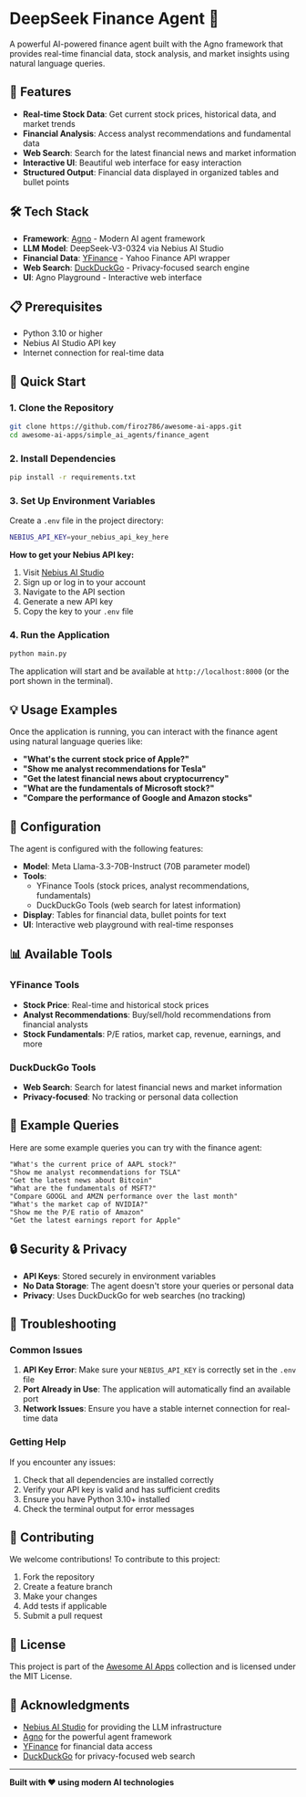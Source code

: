 # DeepSeek Finance Agent 🐳

A powerful AI-powered finance agent built with the Agno framework that provides real-time financial data, stock analysis, and market insights using natural language queries.

## 🚀 Features

- **Real-time Stock Data**: Get current stock prices, historical data, and market trends
- **Financial Analysis**: Access analyst recommendations and fundamental data
- **Web Search**: Search for the latest financial news and market information
- **Interactive UI**: Beautiful web interface for easy interaction
- **Structured Output**: Financial data displayed in organized tables and bullet points

## 🛠️ Tech Stack

- **Framework**: [Agno](https://www.agno.com/) - Modern AI agent framework
- **LLM Model**: DeepSeek-V3-0324 via Nebius AI Studio
- **Financial Data**: [YFinance](https://pypi.org/project/yfinance/) - Yahoo Finance API wrapper
- **Web Search**: [DuckDuckGo](https://duckduckgo.com/) - Privacy-focused search engine
- **UI**: Agno Playground - Interactive web interface

## 📋 Prerequisites

- Python 3.10 or higher
- Nebius AI Studio API key
- Internet connection for real-time data

## 🚀 Quick Start

### 1. Clone the Repository

```bash
git clone https://github.com/firoz786/awesome-ai-apps.git
cd awesome-ai-apps/simple_ai_agents/finance_agent
```

### 2. Install Dependencies

```bash
pip install -r requirements.txt
```

### 3. Set Up Environment Variables

Create a `.env` file in the project directory:

```bash
NEBIUS_API_KEY=your_nebius_api_key_here
```

**How to get your Nebius API key:**

1. Visit [Nebius AI Studio](https://dub.sh/AIStudio)
2. Sign up or log in to your account
3. Navigate to the API section
4. Generate a new API key
5. Copy the key to your `.env` file

### 4. Run the Application

```bash
python main.py
```

The application will start and be available at `http://localhost:8000` (or the port shown in the terminal).

## 💡 Usage Examples

Once the application is running, you can interact with the finance agent using natural language queries like:

- **"What's the current stock price of Apple?"**
- **"Show me analyst recommendations for Tesla"**
- **"Get the latest financial news about cryptocurrency"**
- **"What are the fundamentals of Microsoft stock?"**
- **"Compare the performance of Google and Amazon stocks"**

## 🔧 Configuration

The agent is configured with the following features:

- **Model**: Meta Llama-3.3-70B-Instruct (70B parameter model)
- **Tools**:
  - YFinance Tools (stock prices, analyst recommendations, fundamentals)
  - DuckDuckGo Tools (web search for latest information)
- **Display**: Tables for financial data, bullet points for text
- **UI**: Interactive web playground with real-time responses

## 📊 Available Tools

### YFinance Tools

- **Stock Price**: Real-time and historical stock prices
- **Analyst Recommendations**: Buy/sell/hold recommendations from financial analysts
- **Stock Fundamentals**: P/E ratios, market cap, revenue, earnings, and more

### DuckDuckGo Tools

- **Web Search**: Search for latest financial news and market information
- **Privacy-focused**: No tracking or personal data collection

## 🎯 Example Queries

Here are some example queries you can try with the finance agent:

```
"What's the current price of AAPL stock?"
"Show me analyst recommendations for TSLA"
"Get the latest news about Bitcoin"
"What are the fundamentals of MSFT?"
"Compare GOOGL and AMZN performance over the last month"
"What's the market cap of NVIDIA?"
"Show me the P/E ratio of Amazon"
"Get the latest earnings report for Apple"
```

## 🔒 Security & Privacy

- **API Keys**: Stored securely in environment variables
- **No Data Storage**: The agent doesn't store your queries or personal data
- **Privacy**: Uses DuckDuckGo for web searches (no tracking)

## 🐛 Troubleshooting

### Common Issues

1. **API Key Error**: Make sure your `NEBIUS_API_KEY` is correctly set in the `.env` file
2. **Port Already in Use**: The application will automatically find an available port
3. **Network Issues**: Ensure you have a stable internet connection for real-time data

### Getting Help

If you encounter any issues:

1. Check that all dependencies are installed correctly
2. Verify your API key is valid and has sufficient credits
3. Ensure you have Python 3.10+ installed
4. Check the terminal output for error messages

## 🤝 Contributing

We welcome contributions! To contribute to this project:

1. Fork the repository
2. Create a feature branch
3. Make your changes
4. Add tests if applicable
5. Submit a pull request

## 📄 License

This project is part of the [Awesome AI Apps](https://github.com/firoz786/awesome-ai-apps) collection and is licensed under the MIT License.

## 🙏 Acknowledgments

- [Nebius AI Studio](https://dub.sh/AIStudio) for providing the LLM infrastructure
- [Agno](https://www.agno.com/) for the powerful agent framework
- [YFinance](https://pypi.org/project/yfinance/) for financial data access
- [DuckDuckGo](https://duckduckgo.com/) for privacy-focused web search

---

**Built with ❤️ using modern AI technologies**
